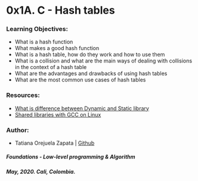 # 0x1A. C - Hash tables

### Learning Objectives:
* What is a hash function
* What makes a good hash function
* What is a hash table, how do they work and how to use them
* What is a collision and what are the main ways of dealing with collisions in the context of a hash table
* What are the advantages and drawbacks of using hash tables
* What are the most common use cases of hash tables

### Resources:
* [What is difference between Dynamic and Static library](https://www.youtube.com/watch?v=eW5he5uFBNM)
* [Shared libraries with GCC on Linux](https://www.cprogramming.com/tutorial/shared-libraries-linux-gcc.html)

### Author:
* Tatiana Orejuela Zapata | [Github](https://github.com/tatsOre)

##### Foundations - Low-level programming & Algorithm
##### May, 2020. Cali, Colombia.